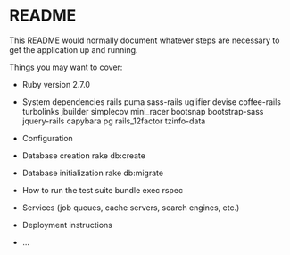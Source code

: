 # README

This README would normally document whatever steps are necessary to get the
application up and running.

Things you may want to cover:

* Ruby version
2.7.0

* System dependencies
rails
puma
sass-rails
uglifier
devise
coffee-rails
turbolinks
jbuilder
simplecov
mini_racer
bootsnap
bootstrap-sass
jquery-rails
capybara
pg
rails_12factor
tzinfo-data

* Configuration

* Database creation
rake db:create

* Database initialization
rake db:migrate

* How to run the test suite
bundle exec rspec

* Services (job queues, cache servers, search engines, etc.)

* Deployment instructions

* ...

